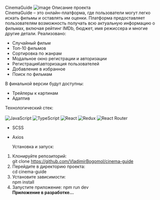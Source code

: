 CinemaGuide
![image](https://github.com/user-attachments/assets/1d00c956-f67e-4bb5-a907-066e54499616)
Описание проекта  
CinemaGuide – это онлайн-платформа, где пользователи могут легко искать фильмы и оставлять им оценки. Платформа предоставляет пользователям возможность получать всю актуальную информацию о фильмах, включая рейтинг IMDb, бюджет, имя режиссера и многие другие детали.
Реализовано:

- Случайный фильм
- Топ-10 фильмов
- Сортировка по жанрам
- Модальное окно регистрации и авторизации
- Регистрация\авторизация пользователей
- Добавление в избранное
- Поиск по фильмам

В финальной версии будут доступны:

- Трейлеры к картинам
- Адаптив

Технологический стек:
<br/>
<br/>
![JavaScript](https://img.shields.io/badge/javascript-%23323330.svg?style=for-the-badge&logo=javascript&logoColor=%23F7DF1E)
![TypeScript](https://img.shields.io/badge/typescript-%23007ACC.svg?style=for-the-badge&logo=typescript&logoColor=white)
![React](https://img.shields.io/badge/react-%2320232a.svg?style=for-the-badge&logo=react&logoColor=%2361DAFB)
![Redux](https://img.shields.io/badge/redux-%23593d88.svg?style=for-the-badge&logo=redux&logoColor=white)
![React Router](https://img.shields.io/badge/React_Router-CA4245?style=for-the-badge&logo=react-router&logoColor=white)

- SCSS
- Axios
  
  Установка и запуск:

1. Клонируйте репозиторий:  
   git clone https://github.com/VladimirBogomol/cinema-guide
2. Перейдите в директорию проекта:  
   cd cinema-guide
3. Установите зависимости:  
   npm install
4. Запустите приложение: npm run dev  
   **Приложение в разработке...**
